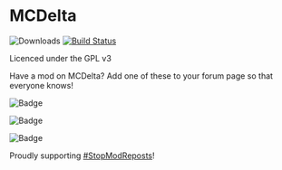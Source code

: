# MCDelta

![Downloads](https://img.shields.io/github/downloads/mcdelta-project/mcdelta-python/total.svg)
[![Build Status](https://travis-ci.org/mcdelta-project/mcdelta-python.svg?branch=master)](https://travis-ci.org/mcdelta-project/mcdelta-python)

Licenced under the GPL v3

Have a mod on MCDelta? Add one of these to your forum page so that everyone knows!

![Badge](https://img.shields.io/badge/MCDelta-Indexed-green.svg)

![Badge](https://img.shields.io/badge/MCDelta-Indexed-green.svg?style=flat-square)

![Badge](https://img.shields.io/badge/MCDelta-Indexed-green.svg?style=plastic)

Proudly supporting [#StopModReposts](http://www.stopmodreposts.org)!
